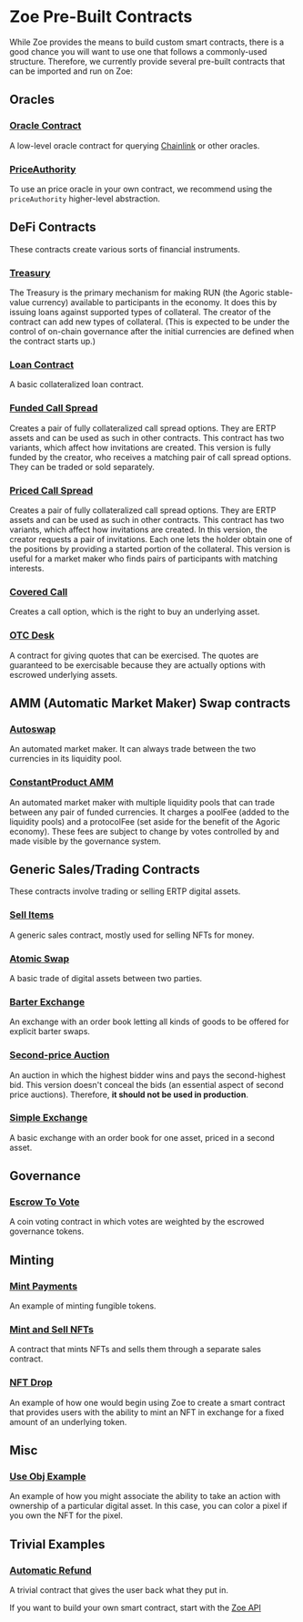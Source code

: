 # Zoe Pre-Built Contracts

<Zoe-Version/>

While Zoe provides the means to build custom smart contracts, there is a good chance you will
want to use one that follows a commonly-used structure. Therefore, we currently provide several
pre-built contracts that can be imported and run on Zoe:

## Oracles

### [Oracle Contract](./oracle.md) 
A low-level oracle contract for querying [Chainlink](https://docs.chain.link/docs/request-and-receive-data#config)
or other oracles. 

### [PriceAuthority](/zoe/guide/price-authority.md)
To use an price oracle in your own contract, we recommend using the `priceAuthority`
higher-level abstraction.

## DeFi Contracts

These contracts create various sorts of financial instruments.

### [Treasury](./treasury.md)

The Treasury is the primary mechanism for making RUN (the Agoric stable-value
currency) available to participants in the economy. It does this by issuing
loans against supported types of collateral. The creator of the contract can
add new types of collateral. (This is expected to be under the control of
on-chain governance after the initial currencies are defined when the contract
starts up.)

### [Loan Contract](./loan.md)
A basic collateralized loan contract.

### [Funded Call Spread](./fundedCallSpread.md) 
Creates a pair of fully collateralized call spread options. 
They are ERTP assets and can be used as such in other contracts. 
This contract has two variants, which affect how invitations are created. 
This version is fully funded by the creator, who receives a matching pair
of call spread options. They can be traded or sold separately.

### [Priced Call Spread](./pricedCallSpread.md) 
Creates a pair of fully collateralized call spread options.
They are ERTP assets and can be used as such in other contracts. 
This contract has two variants, which affect how invitations are created. 
In this version, the creator requests a pair of invitations. Each one lets
the holder obtain one of the positions by providing a started portion of 
the collateral. This version is useful for a market maker who finds pairs
of participants with matching interests.

### [Covered Call](./covered-call.md) 
Creates a call option, which is the right to buy an underlying asset.

### [OTC Desk](./otc-desk.md) 
A contract for giving quotes that can be exercised. The quotes are 
guaranteed to be exercisable because they are actually options with 
escrowed underlying assets.

## AMM (Automatic Market Maker) Swap contracts 

### [Autoswap](./autoswap.md) 
An automated market maker. It 
can always trade between the two currencies in its liquidity pool.

### [ConstantProduct AMM](./constantProductAMM.md)
An automated market maker with multiple liquidity pools that can trade
between any pair of funded currencies. It charges a poolFee (added to the
liquidity pools) and a protocolFee (set aside for the benefit of the Agoric
economy). These fees are subject to change by votes controlled by and made
visible by the governance system.

## Generic Sales/Trading Contracts

These contracts involve trading or selling ERTP digital assets.

### [Sell Items](./sell-items.md) 
A generic sales contract, mostly used for selling NFTs for money.

### [Atomic Swap](./atomic-swap.md)
A basic trade of digital assets between two parties.

### [Barter Exchange](./barter-exchange.md) 
An exchange with an order book letting all kinds of goods
to be offered for explicit barter swaps.
  
### [Second-price Auction](./second-price-auction.md) 
An auction in which the highest bidder wins and pays the 
second-highest bid. This version doesn't conceal the 
bids (an essential aspect of second price auctions). 
Therefore, **it should not be used in production**.

### [Simple Exchange](./simple-exchange.md)
A basic exchange with an order book for one asset,
priced in a second asset.

## Governance

### [Escrow To Vote](./escrow-to-vote.md )
A coin voting contract in which votes are weighted by 
the escrowed governance tokens.

## Minting

### [Mint Payments](./mint-payments.md) 
An example of minting fungible tokens.

### [Mint and Sell NFTs](./mint-and-sell-nfts.md) 
A contract that mints NFTs and sells them through 
a separate sales contract.

### [NFT Drop](./nft-drop.md)
An example of how one would begin using Zoe to create a smart contract that provides users with the ability to mint an NFT in exchange for a fixed amount of an underlying token.

## Misc

### [Use Obj Example](./use-obj-example.md) 
An example of how you might associate the ability to take 
an action with ownership of a particular digital asset. In 
this case, you can color a pixel if you own the NFT for the pixel.

## Trivial Examples

### [Automatic Refund](./automatic-refund.md) 
A trivial contract that gives the user back what they put in.

If you want to build your own smart contract, start with the [Zoe API](../../api/README.md)
